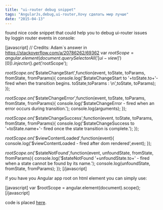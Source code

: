 ```yaml
---
title: "ui-router debug snippet"
tags: "AngularJs,debug,ui-router,Хочу сделать мир лучше"
date: "2015-04-13"
---
```


found nice code snippet that could help you to debug ui-router issues by loggin router events in console:

[javascript] // Credits: Adam\`s answer in https://stackoverflow.com/a/20786262/69362 var $rootScope = angular.element(document.querySelectorAll('[ui-view]')[0]).injector().get('$rootScope');

$rootScope.$on('$stateChangeStart',function(event, toState, toParams, fromState, fromParams){ console.log('$stateChangeStart to '+toState.to+'- fired when the transition begins. toState,toParams : \\n',toState, toParams); });

$rootScope.$on('$stateChangeError',function(event, toState, toParams, fromState, fromParams){ console.log('$stateChangeError - fired when an error occurs during transition.'); console.log(arguments); });

$rootScope.$on('$stateChangeSuccess',function(event, toState, toParams, fromState, fromParams){ console.log('$stateChangeSuccess to '+toState.name+'- fired once the state transition is complete.'); });

$rootScope.$on('$viewContentLoaded',function(event){ console.log('$viewContentLoaded - fired after dom rendered',event); });

$rootScope.$on('$stateNotFound',function(event, unfoundState, fromState, fromParams){ console.log('$stateNotFound '+unfoundState.to+' - fired when a state cannot be found by its name.'); console.log(unfoundState, fromState, fromParams); }); [/javascript]

if you have you Angular app root on html element you can simply use:

[javascript] var $rootScope = angular.element(document).scope(); [/javascript]

code is placed [here](https://gist.github.com/stevermeister/aab6dcceff81b1449855 "gist").
